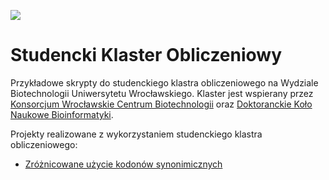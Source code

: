 ![](http://know.wroc.pl/wp-content/uploads/2014/08/LogoKnow.png)

# Studencki Klaster Obliczeniowy

Przykładowe skrypty do studenckiego klastra obliczeniowego na Wydziale Biotechnologii Uniwersytetu Wrocławskiego. Klaster jest wspierany przez [Konsorcjum Wrocławskie Centrum Biotechnologii](http://know.wroc.pl/) oraz [Doktoranckie Koło Naukowe Bioinformatyki](http://michbur.github.io/DKNB/).

Projekty realizowane z wykorzystaniem studenckiego klastra obliczeniowego:

 - [Zróżnicowane użycie kodonów synonimicznych](https://github.com/michbur/cluster_example/tree/master/projects/project001)
 

